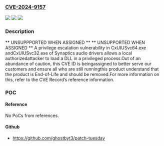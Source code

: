 ### [CVE-2024-9157](https://cve.mitre.org/cgi-bin/cvename.cgi?name=CVE-2024-9157)
![](https://img.shields.io/static/v1?label=Product&message=Synaptics%20Audio%20Driver&color=blue)
![](https://img.shields.io/static/v1?label=Version&message=0%3C%209.0.282.*%20&color=brighgreen)
![](https://img.shields.io/static/v1?label=Vulnerability&message=CWE-284%20Improper%20Access%20Control&color=brighgreen)

### Description

** UNSUPPPORTED WHEN ASSIGNED ** ** UNSUPPORTED WHEN ASSIGNED ** A privilege escalation vulnerability in CxUIUSvc64.exe andCxUIUSvc32.exe of Synaptics audio drivers allows a local authorizedattacker to load a DLL in a privileged process.Out of an abundance of caution, this CVE ID is beingassigned to better serve our customers and ensure all who are still runningthis product understand that the product is End-of-Life and should be removed.For more information on this, refer to the CVE Record’s reference information.

### POC

#### Reference
No PoCs from references.

#### Github
- https://github.com/ghostbyt3/patch-tuesday

